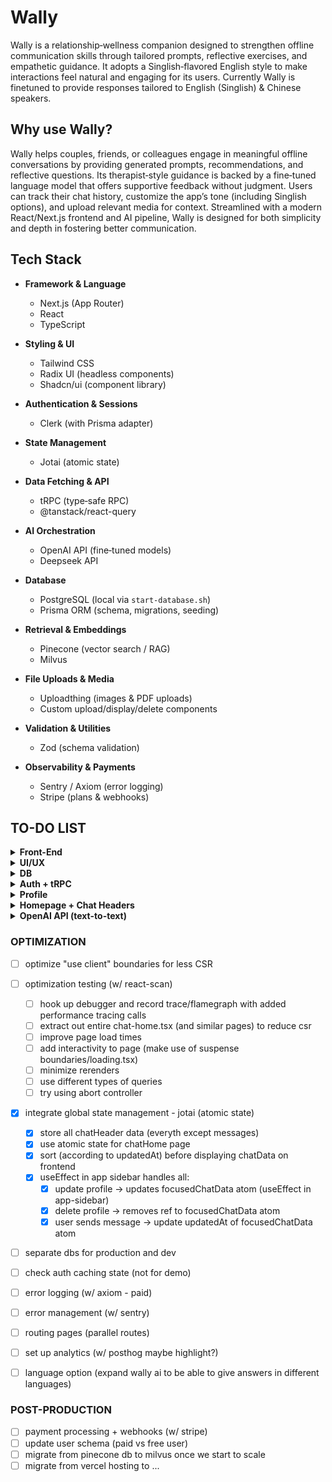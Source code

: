 # Wally

Wally is a relationship‑wellness companion designed to strengthen offline communication skills through tailored prompts, reflective exercises, and empathetic guidance. It adopts a Singlish‑flavored English style to make interactions feel natural and engaging for its users. Currently Wally is finetuned to provide responses tailored to English (Singlish) & Chinese speakers.

## Why use Wally?

Wally helps couples, friends, or colleagues engage in meaningful offline conversations by providing generated prompts, recommendations, and reflective questions. Its therapist‑style guidance is backed by a fine‑tuned language model that offers supportive feedback without judgment. Users can track their chat history, customize the app’s tone (including Singlish options), and upload relevant media for context. Streamlined with a modern React/Next.js frontend and AI pipeline, Wally is designed for both simplicity and depth in fostering better communication.

## Tech Stack

- **Framework & Language**

  - Next.js (App Router)
  - React
  - TypeScript

- **Styling & UI**

  - Tailwind CSS
  - Radix UI (headless components)
  - Shadcn/ui (component library)

- **Authentication & Sessions**

  - Clerk (with Prisma adapter)

- **State Management**

  - Jotai (atomic state)

- **Data Fetching & API**

  - tRPC (type‑safe RPC)
  - @tanstack/react-query

- **AI Orchestration**

  - OpenAI API (fine‑tuned models)
  - Deepseek API

- **Database**

  - PostgreSQL (local via `start-database.sh`)
  - Prisma ORM (schema, migrations, seeding)

- **Retrieval & Embeddings**

  - Pinecone (vector search / RAG)
  - Milvus

- **File Uploads & Media**

  - Uploadthing (images & PDF uploads)
  - Custom upload/display/delete components

- **Validation & Utilities**

  - Zod (schema validation)

- **Observability & Payments**

  - Sentry / Axiom (error logging)
  - Stripe (plans & webhooks)

## TO-DO LIST

<details>
  <summary><strong>Front-End</strong></summary>

- [x] create home/chat/login pages
- [x] personify home page (can be improved) - more relatable ui
- [x] fix chat page ui
- [x] update sidebar ui, completely hidden
- [x] personify sidebar ui + classify by relationship maybe(?) (CAN be improved)
- [x] create plans page
- [x] create popup ui to be used throughout site for errors/successes etc..
- [x] create update profile dialog box component
- [x] create one form component to be used across create-profile and update-profile
- [x] map each message from openai/user message to a chatmessage component, and improve scrollbox
- [x] add image/pdf upload functionality (currently from device)
  - [x] display file selected (if image) on frontend
  - [ ] display file selected in dropzone
  - [ ] figure out delete file flow on frontend
  - [ ] add image/pdf upload functionality (from drive/dropbox etc.)
- [x] update frontEnd to show 3 different dropdowns for responses
- [ ] display currently selected emotion on frontend
- [ ] updateProfile display (birthdate and heartLevel does not render default value)
- [x] link user sessionStorage to jotai state (previously using localStorage)

</details>

<details>
  <summary><strong>UI/UX</strong></summary>

- [ ] make sure ui for all pages is exactly 100vh (on all devices!)
- [ ] fix create-chat page ui (languages currently greyed out)
- [ ] make sure scroll area in chat page sticks to the bottom
- [ ] chat area has a down button to scroll down
- [ ] fix scrollRef, make sure page scrolls down all the way when messageStreams render
- [ ] make entire ui mobile friendly

</details>

<details>
  <summary><strong>DB</strong></summary>

- [x] create schema for necessary wally components
- [x] update schema to hold messages array + correct message
- [x] update schema to hold file[]
- [x] create file model for OpenAI Attachments
- [x] save multiple messages to allMessages

</details>

<details>
  <summary><strong>Auth + tRPC</strong></summary>

- [x] fix login page ui (just styling)
- [x] correct client side auth errors (import session from clerk not next-auth)
- [x] remove user id input from all routes use id from ctx.session
- [x] seed current users into vercel db
- [x] user with no plan is rerouted to "/plans" page when navigating to '/create-chat'
- [x] update clerk webhooks to send data to vercel db (for production do manually depending on external account)
- [x] procedure to update chats's updatedAt (arrange chats by updatedAt, not createdAt)
- [x] save message to db (including files, optional)
- [x] procedure to add allMessages array to db, use current message route for correct message only
- [ ] convert all restricted value fields to enums
- [ ] update config.ts/index.ts and src/api/auth (not for demo, read up!)
- [ ] convert to personal providers for auth, before launch
- [ ] rate limits to each user on number of api calls (per month/day..)
- [ ] use httpbatchstreamlink to stream trpc calls

</details>

<details>
  <summary><strong>Profile</strong></summary>

- [x] customised user settings page (optional)
- [x] chat/profile configuration button and popup
- [x] route to new chat page when profile is created
- [x] create updateProfile route, only updates necessary info
- [x] delete chat functionality + add to frontend

</details>

<details>
  <summary><strong>Homepage + Chat Headers</strong></summary>

- [x] test chatHeaders routes
- [x] figure out best routing conventions
- [x] route createChat to new page with the chat once complete
- [x] create chat scrollbox

</details>

<details>
  <summary><strong>OpenAI API (text-to-text)</strong></summary>

- [x] system prompt optimization (can still be improved)
- [x] write sendMessage route
- [x] test sendMessage call to openAI and check response
- [x] stream ai responses
- [x] queries messages are added to the Messages object to send to OpenAI
- [x] add function to stop request, and retry on error
- [x] structure response object so that we can personalize output
- [x] able to send image/pdf upload capabilities
- [ ] implement RAG (data flow issues) + Pinecone
- [ ] indiv pinecone namespace for each user -> id prefixes for each profile
- [x] return multiple responses to user before beta release
- [ ] add error handling, cancelling & regeneration to UI using vercel SDK
- [x] optimize speed and payload size
- [ ] add context window library and tokenizer, figure out embedding

</details>

### OPTIMIZATION

- [ ] optimize "use client" boundaries for less CSR
- [ ] optimization testing (w/ react-scan)

  - [ ] hook up debugger and record trace/flamegraph with added performance tracing calls
  - [ ] extract out entire chat-home.tsx (and similar pages) to reduce csr
  - [ ] improve page load times
  - [ ] add interactivity to page (make use of suspense boundaries/loading.tsx)
  - [ ] minimize rerenders
  - [ ] use different types of queries
  - [ ] try using abort controller

- [x] integrate global state management - jotai (atomic state)

  - [x] store all chatHeader data (everyth except messages)
  - [x] use atomic state for chatHome page
  - [x] sort (according to updatedAt) before displaying chatData on frontend
  - [x] useEffect in app sidebar handles all:
    - [x] update profile -> updates focusedChatData atom (useEffect in app-sidebar)
    - [x] delete profile -> removes ref to focusedChatData atom
    - [x] user sends message -> update updatedAt of focusedChatData atom

- [ ] separate dbs for production and dev
- [ ] check auth caching state (not for demo)
- [ ] error logging (w/ axiom - paid)
- [ ] error management (w/ sentry)
- [ ] routing pages (parallel routes)
- [ ] set up analytics (w/ posthog maybe highlight?)
- [ ] language option (expand wally ai to be able to give answers in different languages)

### POST-PRODUCTION

- [ ] payment processing + webhooks (w/ stripe)
- [ ] update user schema (paid vs free user)
- [ ] migrate from pinecone db to milvus once we start to scale
- [ ] migrate from vercel hosting to ...
